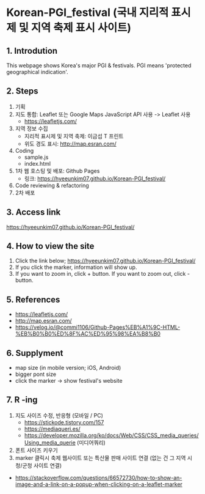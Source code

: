 # Korean-PGI_festival (국내 지리적 표시제 및 지역 축제 표시 사이트)

## 1. Introdution
This webpage shows Korea's major PGI & festivals. PGI means 'protected geographical indication'.

## 2. Steps
1) 기획
2) 지도 통합: Leaflet 또는 Google Maps JavaScript API 사용 -> Leaflet 사용
   - https://leafletjs.com/
3) 지역 정보 수집
   - 지리적 표시제 및 지역 축제: 이금섭 T 프린트
   - 위도 경도 표시: http://map.esran.com/
4) Coding
   - sample.js
   - index.html
5) 1차 웹 호스팅 및 배포: Github Pages 
   - 링크: https://hyeeunkim07.github.io/Korean-PGI_festival/
6) Code reviewing & refactoring
7) 2차 배포

## 3. Access link
https://hyeeunkim07.github.io/Korean-PGI_festival/

## 4. How to view the site
1) Click the link below;
https://hyeeunkim07.github.io/Korean-PGI_festival/
2) If you click the marker, information will show up.
3) If you want to zoom in, click + button. If you want to zoom out, click - button.

## 5. References
- https://leafletjs.com/
- http://map.esran.com/
- https://velog.io/@commi1106/Github-Pages%EB%A1%9C-HTML-%EB%B0%B0%ED%8F%AC%ED%95%98%EA%B8%B0

## 6. Supplyment
- map size (in mobile version; iOS, Android)
- bigger pont size
- click the marker -> show festival's website

## 7. R -ing
1. 지도 사이즈 수정, 반응형 (모바일 / PC)
   - https://stickode.tistory.com/157
   - https://mediaqueri.es/
   - https://developer.mozilla.org/ko/docs/Web/CSS/CSS_media_queries/Using_media_querie (미디어쿼리)
2. 폰트 사이즈 키우기
3. marker 클릭시 축제 웹사이트 또는 특산물 판매 사이트 연결 (없는 건 그 지역 시청/군청 사이트 연결)
- https://stackoverflow.com/questions/66572730/how-to-show-an-image-and-a-link-on-a-popup-when-clicking-on-a-leaflet-marker
